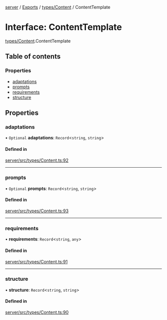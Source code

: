 [server](../README.md) / [Exports](../modules.md) / [types/Content](../modules/types_Content.md) / ContentTemplate

# Interface: ContentTemplate

[types/Content](../modules/types_Content.md).ContentTemplate

## Table of contents

### Properties

- [adaptations](types_Content.ContentTemplate.md#adaptations)
- [prompts](types_Content.ContentTemplate.md#prompts)
- [requirements](types_Content.ContentTemplate.md#requirements)
- [structure](types_Content.ContentTemplate.md#structure)

## Properties

### adaptations

• `Optional` **adaptations**: `Record`\<`string`, `string`\>

#### Defined in

[server/src/types/Content.ts:92](https://github.com/niklas-joh/french-learning-platform/blob/df287cd90d2fc20ebbe1da4bb7d2c97b195a5de7/server/src/types/Content.ts#L92)

___

### prompts

• `Optional` **prompts**: `Record`\<`string`, `string`\>

#### Defined in

[server/src/types/Content.ts:93](https://github.com/niklas-joh/french-learning-platform/blob/df287cd90d2fc20ebbe1da4bb7d2c97b195a5de7/server/src/types/Content.ts#L93)

___

### requirements

• **requirements**: `Record`\<`string`, `any`\>

#### Defined in

[server/src/types/Content.ts:91](https://github.com/niklas-joh/french-learning-platform/blob/df287cd90d2fc20ebbe1da4bb7d2c97b195a5de7/server/src/types/Content.ts#L91)

___

### structure

• **structure**: `Record`\<`string`, `string`\>

#### Defined in

[server/src/types/Content.ts:90](https://github.com/niklas-joh/french-learning-platform/blob/df287cd90d2fc20ebbe1da4bb7d2c97b195a5de7/server/src/types/Content.ts#L90)
